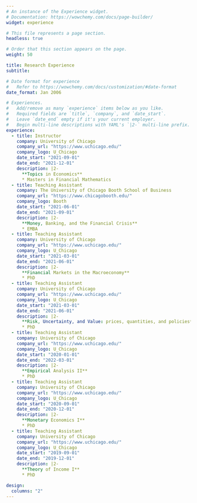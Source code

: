 ```yaml
---
# An instance of the Experience widget.
# Documentation: https://wowchemy.com/docs/page-builder/
widget: experience

# This file represents a page section.
headless: true

# Order that this section appears on the page.
weight: 50

title: Research Experience
subtitle:

# Date format for experience
#   Refer to https://wowchemy.com/docs/customization/#date-format
date_format: Jan 2006

# Experiences.
#   Add/remove as many `experience` items below as you like.
#   Required fields are `title`, `company`, and `date_start`.
#   Leave `date_end` empty if it's your current employer.
#   Begin multi-line descriptions with YAML's `|2-` multi-line prefix.
experience:
  - title: Instructor
    company: University of Chicago
    company_url: "https://www.uchicago.edu/"
    company_logo: U_Chicago
    date_start: "2021-09-01"
    date_end: "2021-12-01"
    description: |2-
      **Topics in Economics**
      * Masters in Financial Mathematics
  - title: Teaching Assistant
    company: The University of Chicago Booth School of Business
    company_url: "https://www.chicagobooth.edu/"
    company_logo: Booth
    date_start: "2021-06-01"
    date_end: "2021-09-01"
    description: |2-
      **Money, Banking, and the Financial Crisis**
      * EMBA
  - title: Teaching Assistant
    company: University of Chicago
    company_url: "https://www.uchicago.edu/"
    company_logo: U_Chicago
    date_start: "2021-03-01"
    date_end: "2021-06-01"
    description: |2-
      **Financial Markets in the Macroeconomy**
      * PhD
  - title: Teaching Assistant
    company: University of Chicago
    company_url: "https://www.uchicago.edu/"
    company_logo: U_Chicago
    date_start: "2021-03-01"
    date_end: "2021-06-01"
    description: |2-
      **Risk, Uncertainty, and Value: prices, quantities, and policies**
      * PhD
  - title: Teaching Assistant
    company: University of Chicago
    company_url: "https://www.uchicago.edu/"
    company_logo: U_Chicago
    date_start: "2020-01-01"
    date_end: "2022-03-01"
    description: |2-
      **Empirical Analysis II**
      * PhD
  - title: Teaching Assistant
    company: University of Chicago
    company_url: "https://www.uchicago.edu/"
    company_logo: U_Chicago
    date_start: "2020-09-01"
    date_end: "2020-12-01"
    description: |2-
      **Monetary Economics I**
      * PhD
  - title: Teaching Assistant
    company: University of Chicago
    company_url: "https://www.uchicago.edu/"
    company_logo: U_Chicago
    date_start: "2019-09-01"
    date_end: "2019-12-01"
    description: |2-
      **Theory of Income I**
      * PhD

design:
  columns: "2"
---
```

